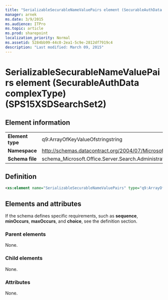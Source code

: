 ```yaml
---
title: "SerializableSecurableNameValuePairs element (SecurableAuthData complexType) (SPS15XSDSearchSet2)"
manager: arnek
ms.date: 3/9/2015
ms.audience: ITPro
ms.topic: article
ms.prod: sharepoint
localization_priority: Normal
ms.assetid: 5284bb99-44c0-2ea1-5c9e-2812df7919c4
description: "Last modified: March 09, 2015"
---
```


# SerializableSecurableNameValuePairs element (SecurableAuthData complexType) (SPS15XSDSearchSet2)

 
  
## Element information

|||
|:-----|:-----|
|**Element type** <br/> |q9:ArrayOfKeyValueOfstringstring  <br/> |
|**Namespace** <br/> |http://schemas.datacontract.org/2004/07/Microsoft.Office.Server.Search.Administration  <br/> |
|**Schema file** <br/> |schema_Microsoft.Office.Server.Search.Administration.xsd  <br/> |
   
## Definition

```XML
<xs:element name="SerializableSecurableNameValuePairs" type="q9:ArrayOfKeyValueOfstringstring" minOccurs="0"></xs:element>

```

## Elements and attributes

If the schema defines specific requirements, such as **sequence**, **minOccurs**, **maxOccurs**, and **choice**, see the definition section. 
  
### Parent elements

None.
  
### Child elements

None.
  
### Attributes

None.
  


